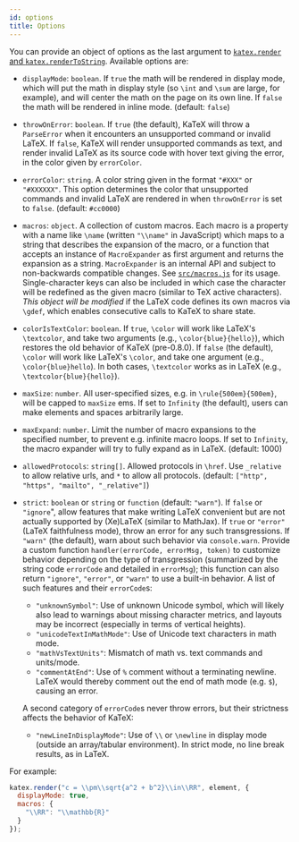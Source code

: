 ```yaml
---
id: options
title: Options
---
```

You can provide an object of options as the last argument to [`katex.render` and `katex.renderToString`](api.md). Available options are:

- `displayMode`: `boolean`. If `true` the math will be rendered in display mode, which will put the math in display style (so `\int` and `\sum` are large, for example), and will center the math on the page on its own line. If `false` the math will be rendered in inline mode. (default: `false`)
- `throwOnError`: `boolean`. If `true` (the default), KaTeX will throw a `ParseError` when it encounters an unsupported command or invalid LaTeX. If `false`, KaTeX will render unsupported commands as text, and render invalid LaTeX as its source code with hover text giving the error, in the color given by `errorColor`.
- `errorColor`: `string`. A color string given in the format `"#XXX"` or `"#XXXXXX"`. This option determines the color that unsupported commands and invalid LaTeX are rendered in when `throwOnError` is set to `false`. (default: `#cc0000`)
- `macros`: `object`. A collection of custom macros. Each macro is a property with a name like `\name` (written `"\\name"` in JavaScript) which maps to a string that describes the expansion of the macro, or a function that accepts an instance of `MacroExpander` as first argument and returns the expansion as a string. `MacroExpander` is an internal API and subject to non-backwards compatible changes. See [`src/macros.js`](https://github.com/KaTeX/KaTeX/blob/master/src/macros.js) for its usage. Single-character keys can also be included in which case the character will be redefined as the given macro (similar to TeX active characters). *This object will be modified* if the LaTeX code defines its own macros via `\gdef`, which enables consecutive calls to KaTeX to share state.
- `colorIsTextColor`: `boolean`. If `true`, `\color` will work like LaTeX's `\textcolor`, and take two arguments (e.g., `\color{blue}{hello}`), which restores the old behavior of KaTeX (pre-0.8.0). If `false` (the default), `\color` will work like LaTeX's `\color`, and take one argument (e.g., `\color{blue}hello`).  In both cases, `\textcolor` works as in LaTeX (e.g., `\textcolor{blue}{hello}`).
- `maxSize`: `number`. All user-specified sizes, e.g. in `\rule{500em}{500em}`, will be capped to `maxSize` ems. If set to `Infinity` (the default), users can make elements and spaces arbitrarily large.
- `maxExpand`: `number`. Limit the number of macro expansions to the specified number, to prevent e.g. infinite macro loops. If set to `Infinity`, the macro expander will try to fully expand as in LaTeX. (default: 1000)
- `allowedProtocols`: `string[]`. Allowed protocols in `\href`. Use `_relative` to allow relative urls, and `*` to allow all protocols. (default: `["http", "https", "mailto", "_relative"]`)
- `strict`: `boolean` or `string` or `function` (default: `"warn"`). If `false` or `"ignore`", allow features that make writing LaTeX convenient but are not actually supported by (Xe)LaTeX (similar to MathJax). If `true` or `"error"` (LaTeX faithfulness mode), throw an error for any such transgressions. If `"warn"` (the default), warn about such behavior via `console.warn`. Provide a custom function `handler(errorCode, errorMsg, token)` to customize behavior depending on the type of transgression (summarized by the string code `errorCode` and detailed in `errorMsg`); this function can also return `"ignore"`, `"error"`, or `"warn"` to use a built-in behavior.  A list of such features and their `errorCode`s:
  - `"unknownSymbol"`: Use of unknown Unicode symbol, which will likely also
    lead to warnings about missing character metrics, and layouts may be
    incorrect (especially in terms of vertical heights).
  - `"unicodeTextInMathMode"`: Use of Unicode text characters in math mode.
  - `"mathVsTextUnits"`: Mismatch of math vs. text commands and units/mode.
  - `"commentAtEnd"`: Use of `%` comment without a terminating newline.
    LaTeX would thereby comment out the end of math mode (e.g. `$`),
    causing an error.

  A second category of `errorCode`s never throw errors, but their strictness
  affects the behavior of KaTeX:
  - `"newLineInDisplayMode"`: Use of `\\` or `\newline` in display mode
    (outside an array/tabular environment).  In strict mode, no line break
    results, as in LaTeX.

For example:

```js
katex.render("c = \\pm\\sqrt{a^2 + b^2}\\in\\RR", element, {
  displayMode: true,
  macros: {
    "\\RR": "\\mathbb{R}"
  }
});
```
